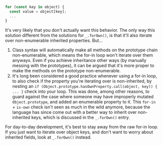 ```javascript
for (const key in object) {
  const value = object[key];
  ...
}
```

It's very likely that you don't actually want this behavior. The only way this solution different from the solutions for `_.forOwn()`, is that it'll also iterate over non-enumerable inherited properties. But...
1. Class syntax will automatically make all methods on the prototype chain non-enumerable, which means the for-in loop won't iterate over them anyways. Even if you achieve inheritance other ways (by manually messing with the prototypes), it can be argued that it's more proper to make the methods on the prototype non-enumerable.
2. It's long been considered a good practice whenever using a for-in loop, to also check if the property you're iterating over is non-inherited, by nesting an `if (Object.prototype.hasOwnProperty.call(object, key)) { ... }` check into your loop. This was done, among other reasons, to guard against the case where someone may have improperly mutated `Object.prototype`, and added an enumerable property to it. This `for-in` + `is-own` check isn't seen as much in the wild anymore, because the language has since come out with a better way to inherit over non-inherited keys, which is discussed in the `_.forOwn()` entry.

For day-to-day development, it's best to stay away from the raw for-in loop. If you just want to iterate over object keys, and don't want to worry about inherited fields, look at `_.forOwn()` instead.
